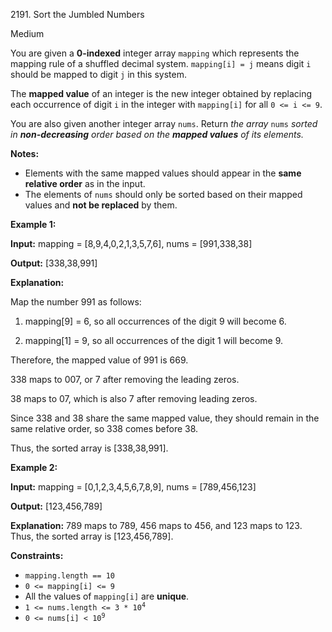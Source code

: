 2191\. Sort the Jumbled Numbers

Medium

You are given a **0-indexed** integer array `mapping` which represents the mapping rule of a shuffled decimal system. `mapping[i] = j` means digit `i` should be mapped to digit `j` in this system.

The **mapped value** of an integer is the new integer obtained by replacing each occurrence of digit `i` in the integer with `mapping[i]` for all `0 <= i <= 9`.

You are also given another integer array `nums`. Return _the array_ `nums` _sorted in **non-decreasing** order based on the **mapped values** of its elements._

**Notes:**

*   Elements with the same mapped values should appear in the **same relative order** as in the input.
*   The elements of `nums` should only be sorted based on their mapped values and **not be replaced** by them.

**Example 1:**

**Input:** mapping = [8,9,4,0,2,1,3,5,7,6], nums = [991,338,38]

**Output:** [338,38,991]

**Explanation:**

Map the number 991 as follows:

1. mapping[9] = 6, so all occurrences of the digit 9 will become 6.

2. mapping[1] = 9, so all occurrences of the digit 1 will become 9.

Therefore, the mapped value of 991 is 669.

338 maps to 007, or 7 after removing the leading zeros.

38 maps to 07, which is also 7 after removing leading zeros.

Since 338 and 38 share the same mapped value, they should remain in the same relative order, so 338 comes before 38.

Thus, the sorted array is [338,38,991]. 

**Example 2:**

**Input:** mapping = [0,1,2,3,4,5,6,7,8,9], nums = [789,456,123]

**Output:** [123,456,789]

**Explanation:** 789 maps to 789, 456 maps to 456, and 123 maps to 123. Thus, the sorted array is [123,456,789]. 

**Constraints:**

*   `mapping.length == 10`
*   `0 <= mapping[i] <= 9`
*   All the values of `mapping[i]` are **unique**.
*   <code>1 <= nums.length <= 3 * 10<sup>4</sup></code>
*   <code>0 <= nums[i] < 10<sup>9</sup></code>